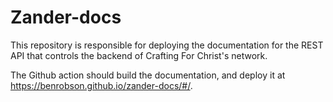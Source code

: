 # Zander-docs

This repository is responsible for deploying the documentation for the REST API that controls the backend of Crafting For Christ's network.

The Github action should build the documentation, and deploy it at <https://benrobson.github.io/zander-docs/#/>.
